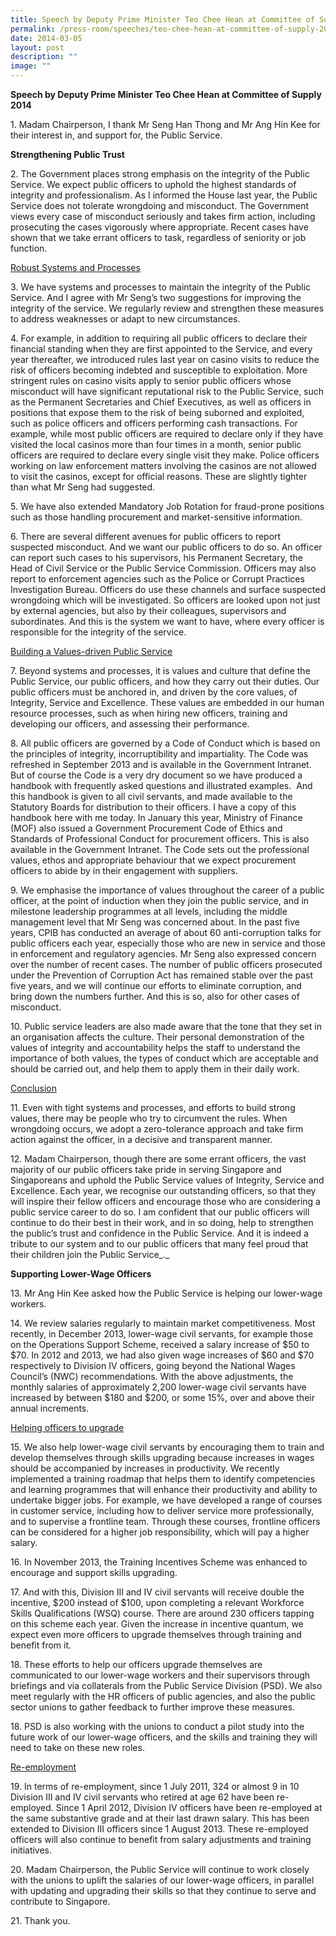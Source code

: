 ```yaml
---
title: Speech by Deputy Prime Minister Teo Chee Hean at Committee of Supply 2014
permalink: /press-room/speeches/teo-chee-hean-at-committee-of-supply-2014/
date: 2014-03-05
layout: post
description: ""
image: ""
---
```

**Speech by Deputy Prime Minister Teo Chee Hean at Committee of Supply 2014**

1\. Madam Chairperson, I thank Mr Seng Han Thong and Mr Ang Hin Kee for their interest in, and support for, the Public Service.&nbsp;

**Strengthening Public Trust**

2\. The Government places strong emphasis on the integrity of the Public Service. We expect public officers to uphold the highest standards of integrity and professionalism. As I informed the House last year, the Public Service does not tolerate wrongdoing and misconduct. The Government views every case of misconduct seriously and takes firm action, including prosecuting the cases vigorously where appropriate. Recent cases have shown that we take errant officers to task, regardless of seniority or job function.&nbsp;

<u>Robust Systems and Processes</u>

3\. We have systems and processes to maintain the integrity of the Public Service. And I agree with Mr Seng’s two suggestions for improving the integrity of the service. We regularly review and strengthen these measures to address weaknesses or adapt to new circumstances.&nbsp;

4\. For example, in addition to requiring all public officers to declare their financial standing when they are first appointed to the Service, and every year thereafter, we introduced rules last year on casino visits to reduce the risk of officers becoming indebted and susceptible to exploitation. More stringent rules on casino visits apply to senior public officers whose misconduct will have significant reputational risk to the Public Service, such as the Permanent Secretaries and Chief Executives, as well as officers in positions that expose them to the risk of being suborned and exploited, such as police officers and officers performing cash transactions. For example, while most public officers are required to declare only if they have visited the local casinos more than four times in a month, senior public officers are required to declare every single visit they make. Police officers working on law enforcement matters involving the casinos are not allowed to visit the casinos, except for official reasons. These are slightly tighter than what Mr Seng had suggested.

5\. We have also extended Mandatory Job Rotation for fraud-prone positions such as those handling procurement and market-sensitive information.&nbsp;

6\. There are several different avenues for public officers to report suspected misconduct. And we want our public officers to do so. An officer can report such cases to his supervisors, his Permanent Secretary, the Head of Civil Service or the Public Service Commission. Officers may also report to enforcement agencies such as the Police or Corrupt Practices Investigation Bureau. Officers do use these channels and surface suspected wrongdoing which will be investigated. So officers are looked upon not just by external agencies, but also by their colleagues, supervisors and subordinates. And this is the system we want to have, where every officer is responsible for the integrity of the service.

<u>Building a Values-driven Public Service</u>

7\. Beyond systems and processes, it is values and culture that define the Public Service, our public officers, and how they carry out their duties. Our public officers must be anchored in, and driven by the core values, of Integrity, Service and Excellence. These values are embedded in our human resource processes, such as when hiring new officers, training and developing our officers, and assessing their performance.&nbsp;

8\. All public officers are governed by a Code of Conduct which is based on the principles of integrity, incorruptibility and impartiality. The Code was refreshed in September 2013 and is available in the Government Intranet. But of course the Code is a very dry document so we have produced a handbook with frequently asked questions and illustrated examples. &nbsp;And this handbook is given to all civil servants, and made available to the Statutory Boards for distribution to their officers. I have a copy of this handbook here with me today. In January this year, Ministry of Finance (MOF) also issued a Government Procurement Code of Ethics and Standards of Professional Conduct for procurement officers. This is also available in the Government Intranet. The Code sets out the professional values, ethos and appropriate behaviour that we expect procurement officers to abide by in their engagement with suppliers.

9\. We emphasise the importance of values throughout the career of a public officer, at the point of induction when they join the public service, and in milestone leadership programmes at all levels, including the middle management level that Mr Seng was concerned about. In the past five years, CPIB has conducted an average of about 60 anti-corruption talks for public officers each year, especially those who are new in service and those in enforcement and regulatory agencies. Mr Seng also expressed concern over the number of recent cases. The number of public officers prosecuted under the Prevention of Corruption Act has remained stable over the past five years, and we will continue our efforts to eliminate corruption, and bring down the numbers further. And this is so, also for other cases of misconduct.&nbsp;

10\. Public service leaders are also made aware that the tone that they set in an organisation affects the culture. Their personal demonstration of the values of integrity and accountability helps the staff to understand the importance of both values, the types of conduct which are acceptable and should be carried out, and help them to apply them in their daily work.&nbsp;&nbsp;&nbsp;

<u>Conclusion</u>

11\. Even with tight systems and processes, and efforts to build strong values, there may be people who try to circumvent the rules. When wrongdoing occurs, we adopt a zero-tolerance approach and take firm action against the officer, in a decisive and transparent manner. &nbsp;

12\. Madam Chairperson, though there are some errant officers, the vast majority of our public officers take pride in serving Singapore and Singaporeans and uphold the Public Service values of Integrity, Service and Excellence. Each year, we recognise our outstanding officers, so that they will inspire their fellow officers and encourage those who are considering a public service career to do so. I am confident that our public officers will continue to do their best in their work, and in so doing, help to strengthen the public’s trust and confidence in the Public Service. And it is indeed a tribute to our system and to our public officers that many feel proud that their children join the Public Service_._

**Supporting Lower-Wage Officers**

13\. Mr Ang Hin Kee asked how the Public Service is helping our lower-wage workers.&nbsp;

14\. We review salaries regularly to maintain market competitiveness. Most recently, in December 2013, lower-wage civil servants, for example those on the Operations Support Scheme, received a salary increase of $50 to $70. In 2012 and 2013, we had also given wage increases of $60 and $70 respectively to Division IV officers, going beyond the National Wages Council’s (NWC) recommendations. With the above adjustments, the monthly salaries of approximately 2,200 lower-wage civil servants have increased by between $180 and $200, or some 15%, over and above their annual increments.

<u>Helping officers to upgrade</u>

15\. We also help lower-wage civil servants by encouraging them to train and develop themselves through skills upgrading because increases in wages should be accompanied by increases in productivity. We recently implemented a training roadmap that helps them to identify competencies and learning programmes that will enhance their productivity and ability to undertake bigger jobs. For example, we have developed a range of courses in customer service, including how to deliver service more professionally, and to supervise a frontline team. Through these courses, frontline officers can be considered for a higher job responsibility, which will pay a higher salary.

16\. In November 2013, the Training Incentives Scheme was enhanced to encourage and support skills upgrading.&nbsp;

17\. And with this, Division III and IV civil servants will receive double the incentive, $200 instead of $100, upon completing a relevant Workforce Skills Qualifications (WSQ) course. There are around 230 officers tapping on this scheme each year. Given the increase in incentive quantum, we expect even more officers to upgrade themselves through training and benefit from it.

18\. These efforts to help our officers upgrade themselves are communicated to our lower-wage workers and their supervisors through briefings and via collaterals from the Public Service Division (PSD). We also meet regularly with the HR officers of public agencies, and also the public sector unions to gather feedback to further improve these measures.

18\. PSD is also working with the unions to conduct a pilot study into the future work of&nbsp;our lower-wage officers, and the skills and training they will need to take on these new roles.

<u>Re-employment</u>

19\. In terms of re-employment, since 1 July 2011, 324 or almost 9 in 10 Division III and IV civil servants who retired at age 62 have been re-employed. Since 1 April 2012, Division IV officers have been re-employed at the same substantive grade and at their last drawn salary. This has been extended to Division III officers since 1 August 2013. These re-employed officers will also continue to benefit from salary adjustments and training initiatives.&nbsp;

20\. Madam Chairperson, the Public Service will continue to work closely with the unions to uplift the salaries of our lower-wage officers, in parallel with updating and upgrading their skills so that they continue to serve and contribute to Singapore.&nbsp;&nbsp;

21\. Thank you.